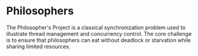 # Philosophers
The Philosopher's Project is a classical synchronization problem used to illustrate thread management and concurrency control. The core challenge is to ensure that philosophers can eat without deadlock or starvation while sharing limited resources.
